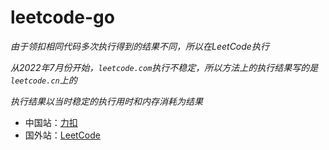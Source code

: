 # leetcode-go
*由于领扣相同代码多次执行得到的结果不同，所以在LeetCode执行*

*从2022年7月份开始，`leetcode.com`执行不稳定，所以方法上的执行结果写的是`leetcode.cn`上的*

*执行结果以当时稳定的执行用时和内存消耗为结果*
  
* 中国站：[力扣](https://leetcode.cn)
* 国外站：[LeetCode](https://leetcode.com)